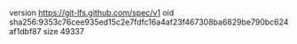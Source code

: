 version https://git-lfs.github.com/spec/v1
oid sha256:9353c76cee935ed15c2e7fdfc16a4af23f467308ba6829be790bc624af1dbf87
size 49337
